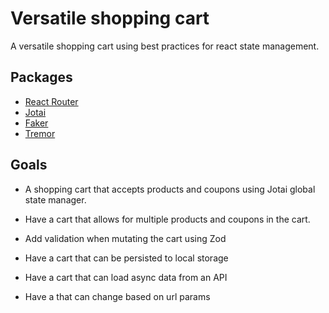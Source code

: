 <!-- PROJECT SPEC -->

# Versatile shopping cart

A versatile shopping cart using best practices for react state management.

## Packages

- [React Router](https://reactrouter.com)
- [Jotai](https://jotai.org/)
- [Faker](https://fakerjs.dev/)
- [Tremor](https://tremor.so/)

## Goals

- A shopping cart that accepts products and coupons using Jotai global state manager.

- Have a cart that allows for multiple products and coupons in the cart.

- Add validation when mutating the cart using Zod

- Have a cart that can be persisted to local storage

- Have a cart that can load async data from an API

- Have a that can change based on url params
